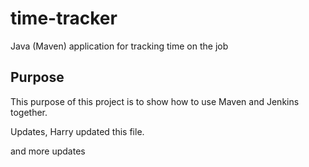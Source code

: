 # time-tracker
Java (Maven) application for tracking time on the job

## Purpose

This purpose of this project is to show how to use Maven and Jenkins together.

Updates, Harry updated this file.

and more updates
